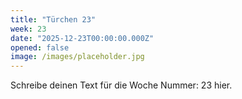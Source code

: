 ```yaml
---
title: "Türchen 23"
week: 23
date: "2025-12-23T00:00:00.000Z"
opened: false
image: /images/placeholder.jpg
---
```


Schreibe deinen Text für die Woche Nummer: 23 hier.
